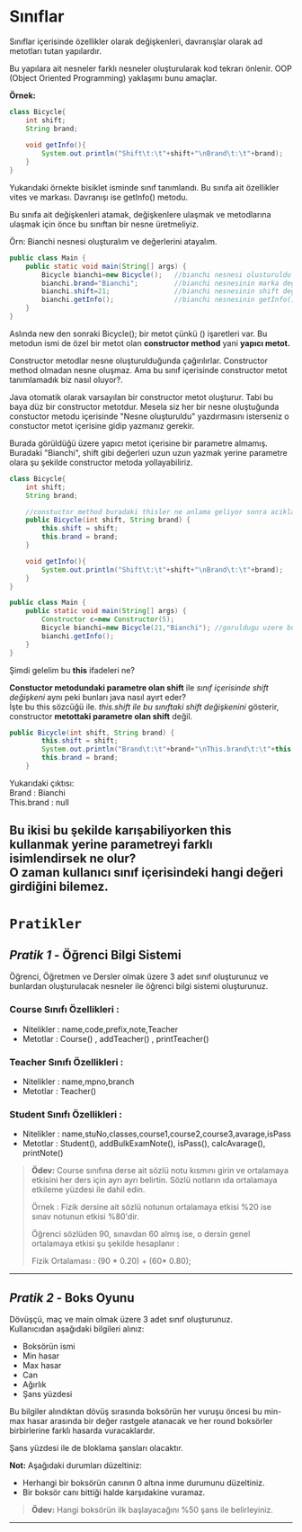 # Sınıflar

Sınıflar içerisinde özellikler olarak değişkenleri, davranışlar olarak ad metotları tutan yapılardır.  

Bu yapılara ait nesneler farklı nesneler oluşturularak kod tekrarı önlenir. OOP (Object Oriented Programming) yaklaşımı bunu amaçlar.

**Örnek:**

```java
class Bicycle{
    int shift;
    String brand;
    
    void getInfo(){
        System.out.println("Shift\t:\t"+shift+"\nBrand\t:\t"+brand);
    }
}
```
Yukarıdaki örnekte bisiklet isminde sınıf tanımlandı. Bu sınıfa ait özellikler vites ve markası. Davranışı ise getInfo() metodu.

Bu sınıfa ait değişkenleri atamak, değişkenlere ulaşmak ve metodlarına ulaşmak için önce bu sınıftan bir nesne üretmeliyiz.  

Örn: Bianchi nesnesi oluşturalım ve değerlerini atayalım.

```java
public class Main {
    public static void main(String[] args) {
        Bicycle bianchi=new Bicycle();   //bianchi nesnesi olusturuldu
        bianchi.brand="Bianchi";         //bianchi nesnesinin marka degeri atandi
        bianchi.shift=21;                //bianchi nesnesinin shift degeri atandi
        bianchi.getInfo();               //bianchi nesnesinin getInfo() metodu cagirildi.
    }
}
```
Aslında new den sonraki Bicycle(); bir metot çünkü () işaretleri var. Bu metodun ismi de özel bir metot olan **constructor method** yani **yapıcı metot.**

Constructor metodlar nesne oluşturulduğunda çağırılırlar. Constructor method olmadan nesne oluşmaz. Ama bu sınıf içerisinde constructor metot tanımlamadık biz nasıl oluyor?.

Java otomatik olarak varsayılan bir constructor metot oluşturur. Tabi bu baya düz bir constructor metotdur. Mesela siz her bir nesne oluştuğunda constuctor metodu içerisinde 
"Nesne oluşturuldu" yazdırmasını isterseniz o constuctor metot içerisine gidip yazmanız gerekir.

Burada görüldüğü üzere yapıcı metot içerisine bir parametre almamış. Buradaki "Bianchi", shift gibi değerleri uzun uzun yazmak yerine parametre olara şu şekilde constructor metoda yollayabiliriz.

```java
class Bicycle{
    int shift;
    String brand;

    //constuctor method buradaki thisler ne anlama geliyor sonra aciklanacak
    public Bicycle(int shift, String brand) { 
        this.shift = shift;
        this.brand = brand;
    }

    void getInfo(){
        System.out.println("Shift\t:\t"+shift+"\nBrand\t:\t"+brand);
    }
}
```

```java
public class Main {
    public static void main(String[] args) {
        Constructor c=new Constructor(5);
        Bicycle bianchi=new Bicycle(21,"Bianchi"); //goruldugu uzere bu sekilde parametreleri girmek daha pratik
        bianchi.getInfo();
    }
}
```
Şimdi gelelim bu **this** ifadeleri ne?

**Constuctor metodundaki parametre olan shift** ile *sınıf içerisinde shift değişkeni* aynı peki bunları java nasıl ayırt eder?  
İşte bu this sözcüğü ile. *this.shift ile bu sınıftaki shift değişkenini* gösterir, constructor **metottaki parametre olan shift** değil.

```java
public Bicycle(int shift, String brand) {
        this.shift = shift;
        System.out.println("Brand\t:\t"+brand+"\nThis.brand\t:\t"+this.brand);
        this.brand = brand;
    }
```
Yukarıdaki çıktısı:  
Brand	    :	Bianchi  
This.brand	:	null  

Bu ikisi bu şekilde karışabiliyorken this kullanmak yerine parametreyi farklı isimlendirsek ne olur?  
O zaman kullanıcı sınıf içerisindeki hangi değeri girdiğini bilemez.
---
# `Pratikler`

## *Pratik 1* - Öğrenci Bilgi Sistemi

Öğrenci, Öğretmen ve Dersler olmak üzere 3 adet sınıf oluşturunuz ve bunlardan 
oluşturulacak nesneler ile öğrenci bilgi sistemi oluşturunuz.

### Course Sınıfı Özellikleri :

* Nitelikler : name,code,prefix,note,Teacher  
* Metotlar : Course() , addTeacher() , printTeacher()  

### Teacher Sınıfı Özellikleri :
* Nitelikler : name,mpno,branch  
* Metotlar : Teacher()  

### Student Sınıfı Özellikleri :
* Nitelikler : name,stuNo,classes,course1,course2,course3,avarage,isPass  
* Metotlar : Student(), addBulkExamNote(), isPass(), calcAvarage(), printNote()

> **Ödev:**
> Course sınıfına derse ait sözlü notu kısmını girin ve ortalamaya etkisini her ders için ayrı ayrı belirtin.
> Sözlü notların ıda ortalamaya etkileme yüzdesi ile dahil edin.  
>
>Örnek : Fizik dersine ait sözlü notunun ortalamaya etkisi %20 ise sınav notunun etkisi %80'dir.
>
>Öğrenci sözlüden 90, sınavdan 60 almış ise, o dersin genel ortalamaya etkisi şu şekilde hesaplanır :
> 
>Fizik Ortalaması : (90 * 0.20) + (60* 0.80);
---

## *Pratik 2* - Boks Oyunu

Dövüşçü, maç ve main olmak üzere 3 adet sınıf oluşturunuz.  
Kullanıcıdan aşağıdaki bilgileri alınız:
* Boksörün ismi
* Min hasar
* Max hasar
* Can
* Ağırlık
* Şans yüzdesi

Bu bilgiler alındıktan dövüş sırasında boksörün her vuruşu öncesi bu min-max
hasar arasında bir değer rastgele atanacak ve her round boksörler birbirlerine farklı 
hasarda vuracaklardır.

Şans yüzdesi ile de bloklama şansları olacaktır.

**Not:** Aşağıdaki durumları düzeltiniz:  
* Herhangi bir boksörün canının 0 altına inme durumunu düzeltiniz.
* Bir boksör canı bittiği halde karşıdakine vuramaz.

> **Ödev:** Hangi boksörün ilk başlayacağını %50 şans ile belirleyiniz.
---